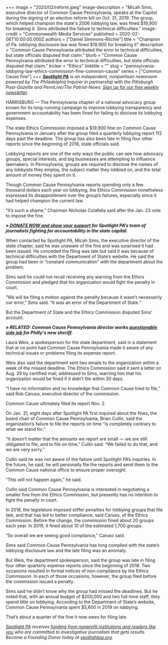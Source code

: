 +++
image = "2020/02/reform.jpeg"
image-description = "Micah Sims, executive director of Common Cause Pennsylvania, speaks at the Capitol during the signing of an election reform bill on Oct. 31, 2019. The group, which helped champion the state's 2006 lobbying law, was fined $19,900 for breaking it. Sims attributed the failure to technical difficulties."
image-credit = "Commonwealth Media Services"
published = 2020-02-06T10:00:00.000Z
authors = ["Daniel Simmons-Ritchie"]
title = "Champion of Pa. lobbying disclosure law was fined $19,900 for breaking it"
description = "Common Cause Pennsylvania attributed the error to technical difficulties, but state officials disputed that claim."
blurb = "Common Cause Pennsylvania attributed the error to technical difficulties, but state officials disputed that claim."
kicker = "Ethics"
linktitle = ""
slug = "pennsylvania-lobbying-law-ethics-commission-fine-common-cause"
series = ["Common Cause fine"]
+++
<a href="https://www.spotlightpa.org/"><i><b>Spotlight PA</b></i></a><i> is an independent, nonpartisan newsroom powered by The Philadelphia Inquirer in partnership with the Pittsburgh Post-Gazette and PennLive/The Patriot-News. </i><a href="https://www.spotlightpa.org/" target=_blank><i>Sign up for our free weekly newsletter</i></a><i>.</i>

HARRISBURG — The Pennsylvania chapter of a national advocacy group known for its long-running campaign to improve lobbying transparency and government accountability has been fined for failing to disclose its lobbying expenses.

The state Ethics Commission imposed a $19,900 fine on Common Cause Pennsylvania in January after the group filed a quarterly lobbying report 112 days past the deadline. The group has also been late in filing four other reports since the beginning of 2018, state officials said.

Lobbying reports are one of the only ways the public can see how advocacy groups, special interests, and big businesses are attempting to influence lawmakers. In Pennsylvania, groups are required to disclose the names of any lobbyists they employ, the subject matter they lobbied on, and the total amount of money they spent on it.

Though Common Cause Pennsylvania reports spending only a few thousand dollars each year on lobbying, the Ethics Commission nonetheless expressed its disappointment over the group’s failures, especially since it had helped champion the current law.

“It’s such a shame,” Chairman Nicholas Colafella said after the Jan. 23 vote to impose the fine.

<i><b>» </b></i><a href="https://www.spotlightpa.org/donate"><i><b>DONATE NOW and show your support</b></i></a><i><b> for Spotlight PA’s team of journalists fighting for accountability in the state capital.</b></i>

When contacted by Spotlight PA, Micah Sims, the executive director of the state chapter, said he was unaware of the fine and was surprised it had been issued. He conceded the filing was late but said it was because of technical difficulties with the Department of State’s website. He said the group had been in “constant communication” with the department about the problem.

Sims said he could not recall receiving any warning from the Ethics Commission and pledged that his organization would fight the penalty in court.

“We will be filing a motion against the penalty because it wasn’t necessarily our error,” Sims said. “It was an error of the Department of State.”

But the Department of State and the Ethics Commission disputed Sims’ account.

<i><b>» RELATED: Common Cause Pennsylvania director works <a href=" https://billypenn.com/2020/02/06/pa-government-watchdog-is-working-questionable-side-job-with-phillys-new-sheriff/">questionable side job</a> for Philly's new sheriff.</i></b>

Laura Weis, a spokesperson for the state department, said in a statement that at no point had Common Cause Pennsylvania made it aware of any technical issues or problems filing its expense report.

Weis also said the department sent two emails to the organization within a week of the missed deadline. The Ethics Commission said it sent a letter on Aug. 29 by certified mail, addressed to Sims, warning him that his organization would be fined if it didn’t file within 30 days.

“I have no information and no knowledge that Common Cause tried to file,” said Rob Caruso, executive director of the commission.

Common Cause ultimately filed its report Nov. 2.

<script src="https://www.spotlightpa.org/embed.js" async></script><div data-spl-embed-version="1" data-spl-src="https://www.spotlightpa.org/embeds/newsletter/"></div>

On Jan. 31, eight days after Spotlight PA first inquired about the fines, the board chair of Common Cause Pennsylvania, Brian Cullin, said the organization’s failure to file the reports on time “is completely contrary to what we stand for.”

“It doesn’t matter that the amounts we report are small — we are still obligated to file, and to file on time,” Cullin said. “We failed to do that, and we are very sorry.”

Cullin said he was not aware of the failure until Spotlight PA’s inquiries. In the future, he said, he will personally file the reports and send them to the Common Cause national office to ensure proper oversight.

“This will not happen again,” he said.

Cullin said Common Cause Pennsylvania is interested in negotiating a smaller fine from the Ethics Commission, but presently has no intention to fight the penalty in court.

In 2018, the legislature imposed stiffer penalties for lobbying groups that file late, and that has led to better compliance, said Caruso, of the Ethics Commission. Before the change, the commission fined about 20 groups each year. In 2019, it fined about 10 of the estimated 1,700 groups.

“So overall we are seeing good compliance,” Caruso said.

Sims said Common Cause Pennsylvania has long complied with the state’s lobbying disclosure law and the late filing was an anomaly.

But Weis, the department spokesperson, said the group was late in filing four other quarterly expense reports since the beginning of 2018. Two occasions resulted in formal notices of non-compliance by the Ethics Commission. In each of those occasions, however, the group filed before the commission issued a penalty.

Sims said he didn’t know why the group had missed the deadlines. But he noted that, with an annual budget of $200,000 and two full-time staff, they spend little on lobbying. According to the Department of State’s website, Common Cause Pennsylvania spent $5,600 in 2019 on lobbying.

That’s about a quarter of the fine it now owes for filing late.

<script src="https://www.spotlightpa.org/embed.js" async></script><div data-spl-embed-version="1" data-spl-src="https://www.spotlightpa.org/embeds/tips/?tip_text=Know%20something%20about%20Pennsylvania%20lobbyists%20that%20we%20%3Ci%3Eneed%3C%2Fi%3E%20to%20know%20about%3F%20%3Cb%3ETell%20us%20below.%3C%2Fb%3E"></div>

<a href="https://www.spotlightpa.org/"><i>Spotlight PA</i></a><i> receives </i><a href="https://www.spotlightpa.org/support"><i>funding from nonprofit institutions and readers like you</i></a><i> who are committed to investigative journalism that gets results. Become a Founding Donor today at </i><a href="https://www.spotlightpa.org/"><i>spotlightpa.org</i></a><i>.</i>
